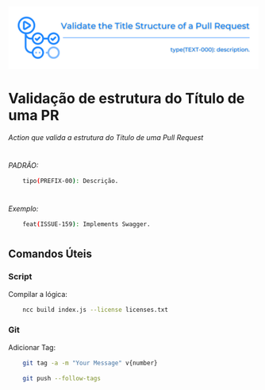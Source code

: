 ![img](https://github.com/padupe/check-pr-title/blob/master/img/Validate%20the%20Title%20Structure%20of%20a%20Pull%20Request.svg)

# Validação de estrutura do Título de uma PR
_Action que valida a estrutura do Título de uma Pull Request_


#

*PADRÃO:*
```bash
    tipo(PREFIX-00): Descrição.
```

#

_*Exemplo:*_
```bash
    feat(ISSUE-159): Implements Swagger.
```

#

## Comandos Úteis

### Script

Compilar a lógica:
```bash
    ncc build index.js --license licenses.txt
```

### Git

Adicionar Tag:
```bash
    git tag -a -m "Your Message" v{number}
```

```bash
    git push --follow-tags
```